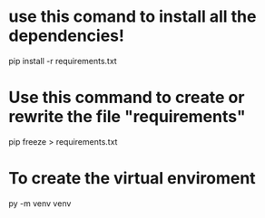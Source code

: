 # use this comand to install all the dependencies!
pip install -r requirements.txt

# Use this command to create or rewrite the file "requirements" 
pip freeze > requirements.txt

# To create the virtual enviroment 
py -m venv venv 
